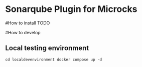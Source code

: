 # Sonarqube Plugin for Microcks

#How to install
TODO

#How to develop

## Local testing environment

`cd localdevenvironment
docker compose up -d`

